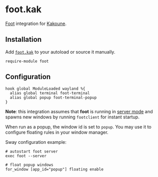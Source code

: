 # foot.kak

[Foot] integration for [Kakoune].

[foot]: https://codeberg.org/dnkl/foot
[kakoune]: https://kakoune.org

## Installation

Add [`foot.kak`](rc/foot.kak) to your autoload or source it manually.

```kak
require-module foot
```

## Configuration

```kak
hook global ModuleLoaded wayland %{
  alias global terminal foot-terminal
  alias global popup foot-terminal-popup
}
```

**Note**: this integration assumes that **foot** is running in [server
mode][server-mode] and spawns new windows by running `footclient` for instant
startup.

When run as a popup, the window id is set to `popup`. You may use it to configure
floating rules in your window manager.

Sway configuration example:

```
# autostart foot server
exec foot --server

# float popup windows
for_window [app_id="popup"] floating enable
```

[sway]: https://swaywm.org
[server-mode]: https://codeberg.org/dnkl/foot#user-content-server-daemon-mode
